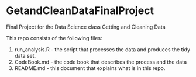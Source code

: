# GetandCleanDataFinalProject
Final Project for the Data Science class Getting and Cleaning Data

This repo consists of the following files:

1. run_analysis.R - the script that processes the data and produces the tidy data set.
2. CodeBook.md - the code book that describes the process and the data
3. README.md - this document that explains what is in this repo. 

